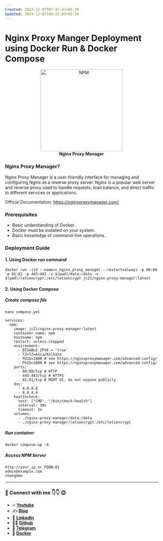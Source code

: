 ```yaml
---
Created: 2024-12-07T07:47:47+05:30
Updated: 2024-12-07T08:25:03+05:30
---
```

# Nginx Proxy Manger Deployment using Docker Run & Docker Compose

<p align="center">
  <picture>
    <source media="(prefers-color-scheme: dark)" srcset="https://github.com/meibraransari/nginx-proxy-manager/blob/main/assets/npm.png">
    <source media="(prefers-color-scheme: light)" srcset="https://github.com/meibraransari/nginx-proxy-manager/blob/main/assets/npm.png">
    <img src="https://github.com/meibraransari/nginx-proxy-manager/blob/main/assets/npm.png" width="270" height="270" alt="NPM">
  </picture>
    <br>
    <strong>Nginx Proxy Manager</strong>
</p>


### Nginx Proxy Manager?
Nginx Proxy Manager is a user-friendly interface for managing and configuring Nginx as a reverse proxy server. Nginx is a popular web server and reverse proxy used to handle requests, load balance, and direct traffic to different services or applications.

Official Documentation: https://nginxproxymanager.com/

<!---
## 🎬 Nginx Proxy Manager Setup Guide (Zero to Hero)
[![Watch on Youtube](https://i.ytimg.com/vi/FYuOSGJk7j0/maxresdefault.jpg)](https://youtu.be/FYuOSGJk7j0)

-->
### **Prerequisites**  
- Basic understanding of Docker.
- Docker must be installed on your system.
- Basic knowledge of command-line operations.

### Deployment Guide

#### 1. Using Docker run command

```
docker run -itd --name=c_nginx_proxy_manager --restart=always -p 80:80 -p 81:81 -p 443:443 -v $(pwd)/data:/data -v $(pwd)/letsencrypt:/etc/letsencrypt jc21/nginx-proxy-manager:latest
```
#### 2. Using Docker Compose
##### Create compose file
```
nano compose.yml
```

```
services:
  npm:
    image: jc21/nginx-proxy-manager:latest
    container_name: npm
    hostname: npm
    restart: unless-stopped
    environment:
      - DISABLE_IPV6 = 'true'
      - TZ=TZ=Asia/Kolkata
      - PUID=1000 # see https://nginxproxymanager.com/advanced-config/
      - PGID=1000 # see https://nginxproxymanager.com/advanced-config/
    ports:
      - 80:80/tcp # HTTP
      - 443:443/tcp # HTTPS
      - 81:81/tcp # MGMT UI, do not expose publicly
    dns:
      - 8.8.8.8
      - 8.8.4.4
    healthcheck:
      test: ["CMD", "/bin/check-health"]
      interval: 30s
      timeout: 3s
    volumes:
      - ./nginx-proxy-manager/data:/data
      - ./nginx-proxy-manager/letsencrypt:/etc/letsencrypt
```

##### Run container
```
docker compose-up -d
```

##### Access NPM Server
```
http://your_ip_or_FQDN:81
admin@example.com
changeme
```


---
### 💼 Connect with me 👇👇 😊

- 🔥 [**Youtube**](https://www.youtube.com/@DevOpsinAction?sub_confirmation=1)
- ✍ [**Blog**](https://ibraransari.blogspot.com/)
- 💼 [**LinkedIn**](https://www.linkedin.com/in/ansariibrar/)
- 👨‍💻 [**Github**](https://github.com/meibraransari?tab=repositories)
- 💬 [**Telegram**](https://t.me/DevOpsinActionTelegram)
- 🐳 [**Docker**](https://hub.docker.com/u/ibraransaridocker)
